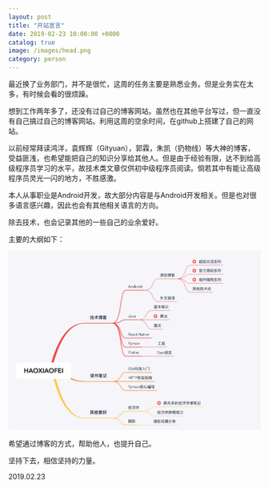 ```yaml
---
layout: post
title: "开站宣言"
date: 2019-02-23 10:00:00 +0800
catalog: true
image: /images/head.png
category: person
---
```


最近换了业务部门，并不是很忙，这周的任务主要是熟悉业务。但是业务实在太多，有时候会看的很烦躁。

想到工作两年多了，还没有过自己的博客网站。虽然也在其他平台写过，但一直没有自己搞过自己的博客网站。利用这周的空余时间，在github上搭建了自己的网站。

以前经常拜读鸿洋，袁辉辉（Gityuan），郭霖，朱凯（扔物线）等大神的博客，受益匪浅，也希望能把自己的知识分享给其他人。但是由于经验有限，达不到给高级程序员学习的水平，故技术类文章仅供初中级程序员阅读。倘若其中有能让高级程序员灵光一闪的地方，不胜感激。

本人从事职业是Android开发，故大部分内容是与Android开发相关。但是也对很多语言感兴趣，因此也会有其他相关语言的方向。

除去技术，也会记录其他的一些自己的业余爱好。

主要的大纲如下：

![大纲](/images/document_outline_xmind.png)

希望通过博客的方式，帮助他人，也提升自己。

坚持下去，相信坚持的力量。

2019.02.23